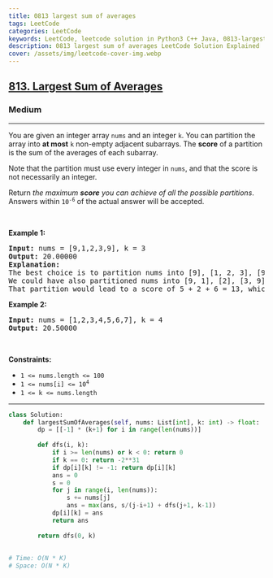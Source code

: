 ```yaml
---
title: 0813 largest sum of averages
tags: LeetCode
categories: LeetCode
keywords: LeetCode, leetcode solution in Python3 C++ Java, 0813-largest-sum-of-averages solution
description: 0813 largest sum of averages LeetCode Solution Explained
cover: /assets/img/leetcode-cover-img.webp
---
```





<h2><a href="https://leetcode.com/problems/largest-sum-of-averages/">813. Largest Sum of Averages</a></h2><h3>Medium</h3><hr><div><p>You are given an integer array <code>nums</code> and an integer <code>k</code>. You can partition the array into <strong>at most</strong> <code>k</code> non-empty adjacent subarrays. The <strong>score</strong> of a partition is the sum of the averages of each subarray.</p>

<p>Note that the partition must use every integer in <code>nums</code>, and that the score is not necessarily an integer.</p>

<p>Return <em>the maximum <strong>score</strong> you can achieve of all the possible partitions</em>. Answers within <code>10<sup>-6</sup></code> of the actual answer will be accepted.</p>

<p>&nbsp;</p>
<p><strong class="example">Example 1:</strong></p>

<pre><strong>Input:</strong> nums = [9,1,2,3,9], k = 3
<strong>Output:</strong> 20.00000
<strong>Explanation:</strong> 
The best choice is to partition nums into [9], [1, 2, 3], [9]. The answer is 9 + (1 + 2 + 3) / 3 + 9 = 20.
We could have also partitioned nums into [9, 1], [2], [3, 9], for example.
That partition would lead to a score of 5 + 2 + 6 = 13, which is worse.
</pre>

<p><strong class="example">Example 2:</strong></p>

<pre><strong>Input:</strong> nums = [1,2,3,4,5,6,7], k = 4
<strong>Output:</strong> 20.50000
</pre>

<p>&nbsp;</p>
<p><strong>Constraints:</strong></p>

<ul>
	<li><code>1 &lt;= nums.length &lt;= 100</code></li>
	<li><code>1 &lt;= nums[i] &lt;= 10<sup>4</sup></code></li>
	<li><code>1 &lt;= k &lt;= nums.length</code></li>
</ul>
</div>

---




```python
class Solution:
    def largestSumOfAverages(self, nums: List[int], k: int) -> float:
        dp = [[-1] * (k+1) for i in range(len(nums))]
        
        def dfs(i, k):
            if i >= len(nums) or k < 0: return 0
            if k == 0: return -2**31
            if dp[i][k] != -1: return dp[i][k]
            ans = 0
            s = 0
            for j in range(i, len(nums)):
                s += nums[j]
                ans = max(ans, s/(j-i+1) + dfs(j+1, k-1))
            dp[i][k] = ans
            return ans
        
        return dfs(0, k)
    
    
# Time: O(N * K)
# Space: O(N * K)
```
